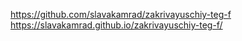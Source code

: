 https://github.com/slavakamrad/zakrivayuschiy-teg-f
https://slavakamrad.github.io/zakrivayuschiy-teg-f/